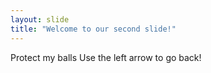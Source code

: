 ```yaml
---
layout: slide
title: "Welcome to our second slide!"
---
```

Protect my balls
Use the left arrow to go back!
